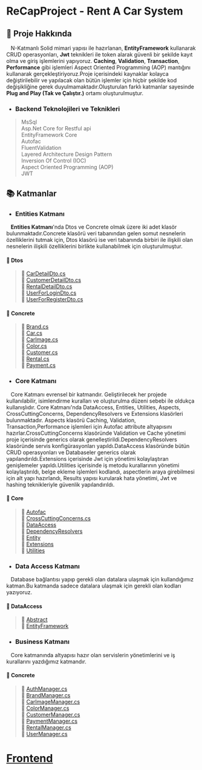 # ReCapProject - Rent A Car System

## 	&#128204; Proje Hakkında

&nbsp;&nbsp; N-Katmanlı Solid mimari yapısı ile hazırlanan, **EntityFramework** kullanarak CRUD operasyonları, **Jwt** teknikleri ile token alarak güvenli bir şekilde kayıt olma ve giriş işlemlerini yapıyoruz. **Caching**, **Validation**, **Transaction**, **Performance** gibi işlemleri Aspect Oriented Programming (AOP) mantığını kullanarak gerçekleştiriyoruz.Proje içerisindeki kaynaklar kolayca değiştirilebilir ve yapılacak olan bütün işlemler için hiçbir şekilde kod değişikliğine gerek duyulmamaktadır.Oluşturulan farklı katmanlar sayesinde **Plug and Play (Tak ve Çalıştır.)** ortamı  oluşturulmuştur.

* ### Backend Teknolojileri ve Teknikleri

>MsSql</br>
Asp.Net Core for Restful api</br>
EntityFramework Core</br>
Autofac</br>
FluentValidation</br>
Layered Architecture Design Pattern</br> 
Inversion Of Control (IOC)</br>
Aspect Oriented Programming (AOP)</br>
JWT

## &#128218; Katmanlar

* ### Entities Katmanı

&nbsp;&nbsp; **Entities Katmanı**'nda Dtos ve Concrete olmak üzere iki adet klasör bulunmaktadır.Concrete klasörü veri tabanından gelen somut nesnelerin özelliklerini tutmak için, Dtos klasörü ise veri tabanında birbiri ile ilişkili olan nesnelerin ilişkili özelliklerini birlikte kullanabilmek için oluşturulmuştur.

#### &#128194; Dtos 

>  &#128196; [CarDetailDto.cs ](https://github.com/Serkanydn/ReCapProject/blob/master/Entities/DTOs/CarDetailDto.cs)</br>
&#128196; [CustomerDetailDto.cs ](https://github.com/Serkanydn/ReCapProject/blob/master/Entities/DTOs/CustomerDetailDto.cs)</br>
 &#128196; [RentalDetailDto.cs ](https://github.com/Serkanydn/ReCapProject/blob/master/Entities/DTOs/RentalDetailDto.cs)</br>
 &#128196; [UserForLoginDto.cs](https://github.com/Serkanydn/ReCapProject/blob/master/Entities/DTOs/UserForLoginDto.cs)</br>
 &#128196; [UserForRegisterDto.cs ](https://github.com/Serkanydn/ReCapProject/blob/master/Entities/DTOs/UserForRegisterDto.cs)</br>



#### &#128194; Concrete


> &#128196; [Brand.cs ](https://github.com/Serkanydn/ReCapProject/blob/master/Entities/Concrete/Brand.cs)</br>
 &#128196; [Car.cs ](https://github.com/Serkanydn/ReCapProject/blob/master/Entities/Concrete/Car.cs)</br>
 &#128196; [CarImage.cs ](https://github.com/Serkanydn/ReCapProject/blob/master/Entities/Concrete/CarImage.cs)</br>
 &#128196; [Color.cs](https://github.com/Serkanydn/ReCapProject/blob/master/Entities/Concrete/Color.cs)</br>
 &#128196; [Customer.cs ](https://github.com/Serkanydn/ReCapProject/blob/master/Entities/Concrete/Customer.cs)</br>
 &#128196; [Rental.cs ](https://github.com/Serkanydn/ReCapProject/blob/master/Entities/Concrete/Rental.cs)</br>
 &#128196; [Payment.cs ](https://github.com/Serkanydn/ReCapProject/blob/master/Entities/Concrete/Payment.cs)</br>


* ### Core Katmanı


&nbsp;&nbsp; Core Katmanı evrensel bir katmandır. Geliştirilecek her projede kullanılabilir, isimlendirme kuralları ve oluşturulma düzeni sebebi ile oldukça kullanışlıdır. Core Katmanı'nda DataAccess, Entities, Utilities, Aspects, CrossCuttingConcerns, DependencyResolvers ve Extensions klasörleri bulunmaktadır. Aspects klasörü Caching, Validation, Transaction,Performance işlemleri için Autofac attribute altyapısını hazırlar.CrossCuttingConcerns klasöründe Validation ve Cache yönetimi proje içerisinde generics olarak genelleştirildi.DependencyResolvers klasöründe servis konfigürasyonları yapıldı.DataAccess klasöründe bütün CRUD operasyonları ve Databaseler generics olarak yapılandırıldı.Extensions içerisinde Jwt için yönetimi kolaylaştıran genişlemeler yapıldı.Utilities içerisinde iş metodu kurallarının yönetimi kolaylaştırıldı, belge ekleme işlemleri kodlandı, aspectlerin araya girebilmesi için alt yapı hazırlandı, Results yapısı kurularak hata yönetimi, Jwt ve hashing teknikleriyle güvenlik yapılandırıldı.


#### &#128194; Core

>&#128196; [Autofac ](https://github.com/Serkanydn/ReCapProject/tree/master/Core/Aspect/Autofac)</br>
 &#128196; [CrossCuttingConcerns.cs ](https://github.com/Serkanydn/ReCapProject/tree/master/Core/CrossCuttingConcerns)</br>
 &#128196; [DataAccess](https://github.com/Serkanydn/ReCapProject/tree/master/Core/DataAccess)</br>
 &#128196; [DependencyResolvers](https://github.com/Serkanydn/ReCapProject/tree/master/Core/DependencyResolvers)</br>
 &#128196; [Entity](https://github.com/Serkanydn/ReCapProject/tree/master/Core/Entity)</br>
 &#128196; [Extensions](https://github.com/Serkanydn/ReCapProject/tree/master/Core/Extensions)</br>
 &#128196; [Utilities](https://github.com/Serkanydn/ReCapProject/tree/master/Core/Utilities)</br>


* ### Data Access Katmanı

&nbsp;&nbsp; Database bağlantısı yapıp gerekli olan datalara ulaşmak için kullandığımız katman.Bu katmanda sadece datalara ulaşmak için gerekli olan kodları yazıyoruz.

#### &#128194; DataAccess

>&#128196; [Abstract](https://github.com/Serkanydn/ReCapProject/tree/master/DataAccess/Abstract)</br>
 &#128196; [EntityFramework](https://github.com/Serkanydn/ReCapProject/tree/master/DataAccess/Concrete/EntityFramework)</br>

* ### Business Katmanı
&nbsp;&nbsp; Core katmanında altyapısı hazır olan servislerin yönetimlerini ve iş kurallarını yazdığımız katmandır.

#### &#128194; Concrete
> &#128196; [AuthManager.cs ](https://github.com/Serkanydn/ReCapProject/blob/master/Business/Concrete/AuthManager.cs)</br>
 &#128196; [BrandManager.cs ](https://github.com/Serkanydn/ReCapProject/blob/master/Business/Concrete/BrandManager.cs)</br>
&#128196; [CarImageManager.cs ](https://github.com/Serkanydn/ReCapProject/blob/master/Business/Concrete/CarImageManager.cs)</br>
 &#128196; [ColorManager.cs ](https://github.com/Serkanydn/ReCapProject/blob/master/Business/Concrete/ColorManager.cs)</br>
 &#128196; [CustomerManager.cs ](https://github.com/Serkanydn/ReCapProject/blob/master/Business/Concrete/CustomerManager.cs)</br>
 &#128196; [PaymentManager.cs ](https://github.com/Serkanydn/ReCapProject/blob/master/Business/Concrete/PaymentManager.cs)</br>
 &#128196; [RentalManager.cs ](https://github.com/Serkanydn/ReCapProject/blob/master/Business/Concrete/RentalManager.cs)</br>
 &#128196; [UserManager.cs ](https://github.com/Serkanydn/ReCapProject/blob/master/Business/Concrete/UserManager.cs)</br>


# [Frontend](https://github.com/Serkanydn/ReCapFrontend/tree/master/src/app)</br>



